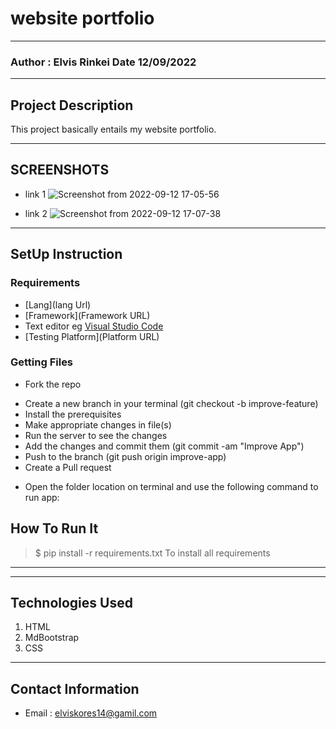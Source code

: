 # website portfolio
 *****
 ### Author : Elvis Rinkei Date 12/09/2022
 ****
 ## Project Description
 This project basically entails my website portfolio.
 ******
 ## SCREENSHOTS
 - link 1 ![Screenshot from 2022-09-12 17-05-56](https://user-images.githubusercontent.com/111880845/189674904-db1821f7-0bd0-4749-83d8-76c61d775da5.png)

 - link 2 ![Screenshot from 2022-09-12 17-07-38](https://user-images.githubusercontent.com/111880845/189675221-0a194cbf-0ff1-43cb-8613-c887b3975b09.png)

 ********
 ## SetUp Instruction
 ### Requirements
 * [Lang](lang Url)
 * [Framework](Framework URL)
 * Text editor eg [Visual Studio Code](https://code.visualstudio.com/download)
 * [Testing Platform](Platform URL)
 ### Getting Files
 * Fork the repo
 - Create a new branch in your terminal (git checkout -b improve-feature)
 - Install the prerequisites
 - Make appropriate changes in file(s)
 - Run the server to see the changes
 - Add the changes and commit them (git commit -am "Improve App")
 - Push to the branch (git push origin improve-app)
 - Create a Pull request
 * Open the folder location on terminal and use the following command to run app:
 ## How To Run It
 >  $ pip install -r requirements.txt
 To install all requirements

 *****
 

 *****
 ## Technologies Used
 1. HTML
 2. MdBootstrap
 3. CSS
 

 *****
 ## Contact Information
 * Email : elviskores14@gamil.com
